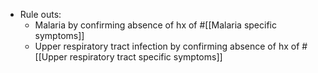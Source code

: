 - Rule outs:
	- Malaria by confirming absence of hx of #[[Malaria specific symptoms]]
	- Upper respiratory tract infection by confirming absence of hx of #[[Upper respiratory tract specific symptoms]]